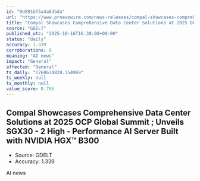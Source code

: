 ```yaml
---
id: "9d891bf5a4a8dbda"
url: "https://www.prnewswire.com/news-releases/compal-showcases-comprehensive-data-center-solutions-at-2025-ocp-global-summit-unveils-sgx30-2-high-performance-ai-server-built-with-nvidia-hgx-b300-302586193.html"
title: "Compal Showcases Comprehensive Data Center Solutions at 2025 OCP Global Summit ; Unveils SGX30 - 2 High - Performance AI Server Built with NVIDIA HGX™ B300"
source: "GDELT"
published_utc: "2025-10-16T16:30:00+00:00"
status: "daily"
accuracy: 1.339
corroborations: 0
meaning: "AI news"
impact: "General"
affected: "General"
ts_daily: "1760634828.354969"
ts_weekly: null
ts_monthly: null
value_score: 0.766
---
```

## Compal Showcases Comprehensive Data Center Solutions at 2025 OCP Global Summit ; Unveils SGX30 - 2 High - Performance AI Server Built with NVIDIA HGX™ B300

- Source: GDELT
- Accuracy: 1.339

AI news
